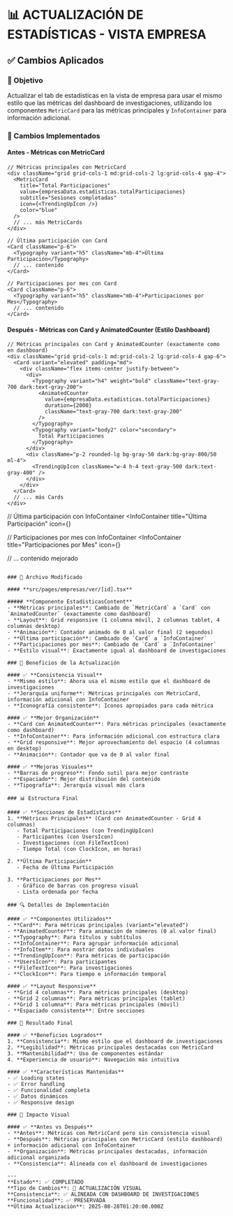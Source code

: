 # 📊 ACTUALIZACIÓN DE ESTADÍSTICAS - VISTA EMPRESA

## ✅ Cambios Aplicados

### 🎯 Objetivo
Actualizar el tab de estadísticas en la vista de empresa para usar el mismo estilo que las métricas del dashboard de investigaciones, utilizando los componentes `MetricCard` para las métricas principales y `InfoContainer` para información adicional.

### 🔧 Cambios Implementados

#### **Antes - Métricas con MetricCard**
```tsx
// Métricas principales con MetricCard
<div className="grid grid-cols-1 md:grid-cols-2 lg:grid-cols-4 gap-4">
  <MetricCard
    title="Total Participaciones"
    value={empresaData.estadisticas.totalParticipaciones}
    subtitle="Sesiones completadas"
    icon={<TrendingUpIcon />}
    color="blue"
  />
  // ... más MetricCards
</div>

// Última participación con Card
<Card className="p-6">
  <Typography variant="h5" className="mb-4">Última Participación</Typography>
  // ... contenido
</Card>

// Participaciones por mes con Card
<Card className="p-6">
  <Typography variant="h5" className="mb-4">Participaciones por Mes</Typography>
  // ... contenido
</Card>
```

#### **Después - Métricas con Card y AnimatedCounter (Estilo Dashboard)**
```tsx
// Métricas principales con Card y AnimatedCounter (exactamente como en dashboard)
<div className="grid grid-cols-1 md:grid-cols-2 lg:grid-cols-4 gap-6">
  <Card variant="elevated" padding="md">
    <div className="flex items-center justify-between">
      <div>
        <Typography variant="h4" weight="bold" className="text-gray-700 dark:text-gray-200">
          <AnimatedCounter 
            value={empresaData.estadisticas.totalParticipaciones} 
            duration={2000}
            className="text-gray-700 dark:text-gray-200"
          />
        </Typography>
        <Typography variant="body2" color="secondary">
          Total Participaciones
        </Typography>
      </div>
      <div className="p-2 rounded-lg bg-gray-50 dark:bg-gray-800/50 ml-4">
        <TrendingUpIcon className="w-4 h-4 text-gray-500 dark:text-gray-400" />
      </div>
    </div>
  </Card>
  // ... más Cards
</div>
```

// Última participación con InfoContainer
<InfoContainer 
  title="Última Participación"
  icon={<ClockIcon className="w-4 h-4" />}
>
  <InfoItem 
    label="Fecha de Última Participación" 
    value={formatearFecha(empresaData.estadisticas.fechaUltimaParticipacion)}
  />
</InfoContainer>

// Participaciones por mes con InfoContainer
<InfoContainer 
  title="Participaciones por Mes"
  icon={<TrendingUpIcon className="w-4 h-4" />}
>
  // ... contenido mejorado
</InfoContainer>
```

### 📁 Archivo Modificado

#### **src/pages/empresas/ver/[id].tsx**

##### **Componente EstadisticasContent**
- **Métricas principales**: Cambiado de `MetricCard` a `Card` con `AnimatedCounter` (exactamente como dashboard)
- **Layout**: Grid responsive (1 columna móvil, 2 columnas tablet, 4 columnas desktop)
- **Animación**: Contador animado de 0 al valor final (2 segundos)
- **Última participación**: Cambiado de `Card` a `InfoContainer`
- **Participaciones por mes**: Cambiado de `Card` a `InfoContainer`
- **Estilo visual**: Exactamente igual al dashboard de investigaciones

### 🎨 Beneficios de la Actualización

#### ✅ **Consistencia Visual**
- **Mismo estilo**: Ahora usa el mismo estilo que el dashboard de investigaciones
- **Jerarquía uniforme**: Métricas principales con MetricCard, información adicional con InfoContainer
- **Iconografía consistente**: Iconos apropiados para cada métrica

#### ✅ **Mejor Organización**
- **Card con AnimatedCounter**: Para métricas principales (exactamente como dashboard)
- **InfoContainer**: Para información adicional con estructura clara
- **Grid responsive**: Mejor aprovechamiento del espacio (4 columnas en desktop)
- **Animación**: Contador que va de 0 al valor final

#### ✅ **Mejoras Visuales**
- **Barras de progreso**: Fondo sutil para mejor contraste
- **Espaciado**: Mejor distribución del contenido
- **Tipografía**: Jerarquía visual más clara

### 📊 Estructura Final

#### ✅ **Secciones de Estadísticas**
1. **Métricas Principales** (Card con AnimatedCounter - Grid 4 columnas)
   - Total Participaciones (con TrendingUpIcon)
   - Participantes (con UsersIcon)
   - Investigaciones (con FileTextIcon)
   - Tiempo Total (con ClockIcon, en horas)

2. **Última Participación**
   - Fecha de Última Participación

3. **Participaciones por Mes**
   - Gráfico de barras con progreso visual
   - Lista ordenada por fecha

### 🔍 Detalles de Implementación

#### ✅ **Componentes Utilizados**
- **Card**: Para métricas principales (variant="elevated")
- **AnimatedCounter**: Para animación de números (0 al valor final)
- **Typography**: Para títulos y subtítulos
- **InfoContainer**: Para agrupar información adicional
- **InfoItem**: Para mostrar datos individuales
- **TrendingUpIcon**: Para métricas de participación
- **UsersIcon**: Para participantes
- **FileTextIcon**: Para investigaciones
- **ClockIcon**: Para tiempo e información temporal

#### ✅ **Layout Responsive**
- **Grid 4 columnas**: Para métricas principales (desktop)
- **Grid 2 columnas**: Para métricas principales (tablet)
- **Grid 1 columna**: Para métricas principales (móvil)
- **Espaciado consistente**: Entre secciones

### 🎯 Resultado Final

#### ✅ **Beneficios Logrados**
1. **Consistencia**: Mismo estilo que el dashboard de investigaciones
2. **Legibilidad**: Métricas principales destacadas con MetricCard
3. **Mantenibilidad**: Uso de componentes estándar
4. **Experiencia de usuario**: Navegación más intuitiva

#### ✅ **Características Mantenidas**
- ✅ Loading states
- ✅ Error handling
- ✅ Funcionalidad completa
- ✅ Datos dinámicos
- ✅ Responsive design

### 🎨 Impacto Visual

#### ✅ **Antes vs Después**
- **Antes**: Métricas con MetricCard pero sin consistencia visual
- **Después**: Métricas principales con MetricCard (estilo dashboard) + información adicional con InfoContainer
- **Organización**: Métricas principales destacadas, información adicional organizada
- **Consistencia**: Alineada con el dashboard de investigaciones

---
**Estado**: ✅ COMPLETADO
**Tipo de Cambios**: 🎨 ACTUALIZACIÓN VISUAL
**Consistencia**: ✅ ALINEADA CON DASHBOARD DE INVESTIGACIONES
**Funcionalidad**: ✅ PRESERVADA
**Última Actualización**: 2025-08-28T01:20:00.000Z
